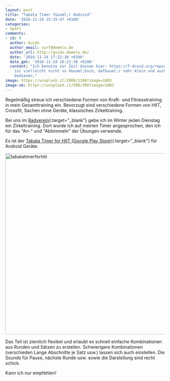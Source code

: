 ```yaml
---
layout: post
title: "Tabata Timer f&uuml;r Android"
date: '2016-11-24 15:35:47 +0100'
categories:
- Sport
comments:
- id: 9
  author: Guido
  author_email: surf@demelo.de
  author_url: http://guido.demelo.de/
  date: '2016-11-24 17:22:30 +0100'
  date_gmt: '2016-11-24 16:22:30 +0100'
  content: "Ich benutze zur Zeit diesen hier: https://f-droid.org/repository/browse/?fdfilter=timer&amp;fdid=org.hiittimer.hiittimer\r\nDer
    ist vielleicht nicht so h&uuml;bsch, daf&uuml;r sehr klein und auch einfach zu
    bedienen."
image: https://unsplash.it/2000/1200?image=1003
image-sm: https://unsplash.it/500/300?image=1003
---
```

Regelm&auml;&szlig;ig streue ich verschiedene Formen von Kraft- und Fitnesstraining in
mein Gesamttraining ein. Bevorzugt sind verschiedene Formen von HIIT, Crossfit, Sachen
ohne Ger&auml;te, klassisches Zirkeltraining.

Bei uns im [Radverein](http://radfreunde-hip.de/){:target="_blank"} gebe ich im Winter 
jeden Dienstag ein Zirkeltraining. Dort wurde ich auf meinen Timer angesprochen, den 
ich f&uuml;r das "An-" und "Abbimmeln" der &Uuml;bungen&nbsp;verwende.

Es ist der 
[Tabata Timer for HIIT (Google Play Store)](https://play.google.com/store/apps/details?id=com.simplevision.workout.tabata&amp;hl=de){:target="_blank"}
f&uuml;r Android Ger&auml;te:

<img class="alignnone wp-image-208 size-full" src="http://sports.weinbrenner.name/wp-content/uploads/tabatatimerforhiit.png" alt="tabatatimerforhiit" width="709" height="573" />

Das Teil ist ziemlich flexibel und erlaubt es schnell einfache Kombinationen aus Runden und 
S&auml;tzen zu erstellen. Schwierigere Kombinationen (verschieden Lange Abschnitte je Satz usw.) 
lassen sich auch einstellen. Die Sounds f&uuml;r Pause, n&auml;chste Runde usw. sowie die Darstellung 
sind recht schick.

Kann ich nur empfehlen!
